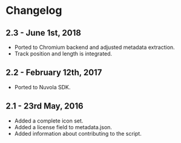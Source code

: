 Changelog
=========

2.3 - June 1st, 2018
--------------------

 * Ported to Chromium backend and adjusted metadata extraction.
 * Track position and length is integrated.

2.2 - February 12th, 2017
-------------------------

  * Ported to Nuvola SDK.

2.1 - 23rd May, 2016
--------------------

  * Added a complete icon set.
  * Added a license field to metadata.json.
  * Added information about contributing to the script.
